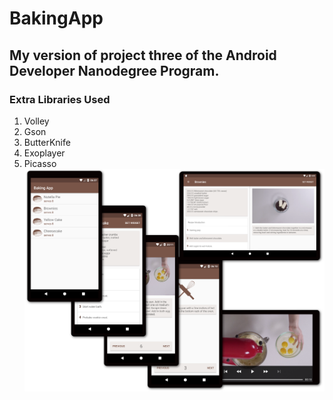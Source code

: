 # BakingApp
## My version of project three of the Android Developer Nanodegree Program.
### Extra Libraries Used
1. Volley
2. Gson
3. ButterKnife
4. Exoplayer
5. Picasso
![alt text](https://github.com/pongopom/BakingApp/blob/54e144e0a2f60e58f1096d5a7d04df71418cdfa6/BakeApp1.png)

